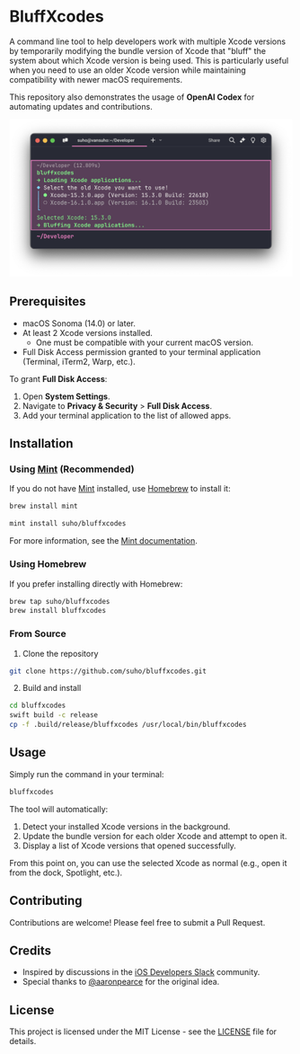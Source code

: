 # BluffXcodes

A command line tool to help developers work with multiple Xcode versions by temporarily modifying the bundle version of Xcode that "bluff" the system about which Xcode version is being used. This is particularly useful when you need to use an older Xcode version while maintaining compatibility with newer macOS requirements.

This repository also demonstrates the usage of **OpenAI Codex** for automating updates and contributions.

<p align="center">
    <picture>
      <img alt="Warp Example" src="./Resources/warp.png">
    </picture>
</p>

## Prerequisites

- macOS Sonoma (14.0) or later.
- At least 2 Xcode versions installed.
  - One must be compatible with your current macOS version.
- Full Disk Access permission granted to your terminal application (Terminal, iTerm2, Warp, etc.).

To grant **Full Disk Access**:
1. Open **System Settings**.
2. Navigate to **Privacy & Security** > **Full Disk Access**.
3. Add your terminal application to the list of allowed apps.

## Installation

### Using [Mint](https://github.com/yonaskolb/Mint) (Recommended)
If you do not have [Mint](https://github.com/yonaskolb/Mint) installed, use [Homebrew](https://brew.sh/) to install it:

```bash
brew install mint
```


```bash
mint install suho/bluffxcodes
```

For more information, see the [Mint documentation](https://github.com/yonaskolb/Mint).

### Using Homebrew

If you prefer installing directly with Homebrew:

```bash
brew tap suho/bluffxcodes
brew install bluffxcodes
```

### From Source
1. Clone the repository

```bash
git clone https://github.com/suho/bluffxcodes.git
```

2. Build and install

```bash
cd bluffxcodes
swift build -c release
cp -f .build/release/bluffxcodes /usr/local/bin/bluffxcodes
```

## Usage

Simply run the command in your terminal:

```bash
bluffxcodes
```

The tool will automatically:

1. Detect your installed Xcode versions in the background.
2. Update the bundle version for each older Xcode and attempt to open it.
3. Display a list of Xcode versions that opened successfully.

From this point on, you can use the selected Xcode as normal (e.g., open it from the dock, Spotlight, etc.).

## Contributing

Contributions are welcome! Please feel free to submit a Pull Request.

## Credits
- Inspired by discussions in the [iOS Developers Slack](https://ios-developers.slack.com/) community.
- Special thanks to [@aaronpearce](https://github.com/aaronpearce) for the original idea.

## License

This project is licensed under the MIT License - see the [LICENSE](./LICENSE) file for details.
